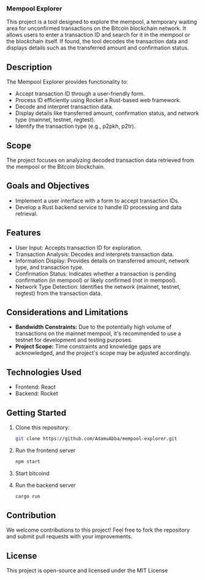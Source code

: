 ### Mempool Explorer

This project is a tool designed to explore the mempool, a temporary waiting area for unconfirmed transactions on the Bitcoin blockchain network. It allows users to enter a transaction ID and search for it in the mempool or the blockchain itself. If found, the tool decodes the transaction data and displays details such as the transferred amount and confirmation status.

## Description

The Mempool Explorer provides functionality to:

- Accept transaction ID through a user-friendly form.
- Process ID efficiently using Rocket a Rust-based web framework.
- Decode and interpret transaction data.
- Display details like transferred amount, confirmation status, and network type (mainnet, testnet, regtest).
- Identify the transaction type (e.g., p2pkh, p2tr).

## Scope

The project focuses on analyzing decoded transaction data retrieved from the mempool or the Bitcoin blockchain.

## Goals and Objectives

- Implement a user interface with a form to accept transaction IDs.
- Develop a Rust backend service to handle ID processing and data retrieval.

## Features

- User Input: Accepts transaction ID for exploration.
- Transaction Analysis: Decodes and interprets transaction data.
- Information Display: Provides details on transferred amount, network type, and transaction type.
- Confirmation Status: Indicates whether a transaction is pending confirmation (in mempool) or likely confirmed (not in mempool).
- Network Type Detection: Identifies the network (mainnet, testnet, regtest) from the transaction data.

## Considerations and Limitations

- **Bandwidth Constraints:** Due to the potentially high volume of transactions on the mainnet mempool, it's recommended to use a testnet for development and testing purposes.
- **Project Scope:** Time constraints and knowledge gaps are acknowledged, and the project's scope may be adjusted accordingly.

## Technologies Used

- Frontend: React 
- Backend: Rocket

## Getting Started

1. Clone this repository:
   ```bash
   git clone https://github.com/AdamuAbba/mempool-explorer.git
   ```
2. Run the frontend server
   ```bash
   npm start
   ```
3. Start bitcoind
 
4. Run the backend server
   ```bash
   cargo run
   ```

## Contribution

We welcome contributions to this project! Feel free to fork the repository and submit pull requests with your improvements.

## License

This project is open-source and licensed under the MIT License
